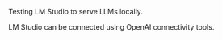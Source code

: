 Testing LM Studio to serve LLMs locally.

LM Studio can be connected using OpenAI connectivity tools.

